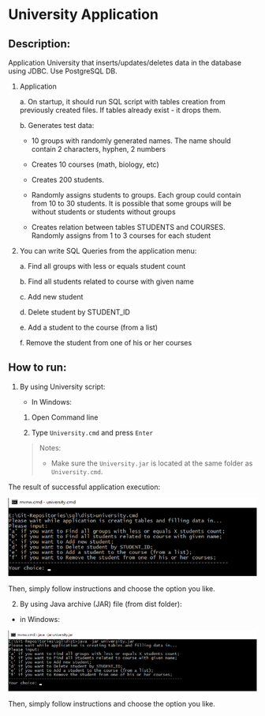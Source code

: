 # University Application

## Description:

Application University that inserts/updates/deletes data in the database using JDBC.
Use PostgreSQL DB.

1. Application

	a. On startup, it should run SQL script with tables creation from previously created files. If tables already exist - it drops them.

	b. Generates test data:

    * 10 groups with randomly generated names. The name should contain 2 characters, hyphen, 2 numbers

    * Creates 10 courses (math, biology, etc)

    * Creates 200 students.

    * Randomly assigns students to groups. Each group could contain from 10 to 30 students. It is possible that some groups will be without students or students without groups

    * Creates relation between tables STUDENTS and COURSES. Randomly assigns from 1 to 3 courses for each student

2. You can write SQL Queries from the application menu:

	a. Find all groups with less or equals student count

	b. Find all students related to course with given name

	c. Add new student

	d. Delete student by STUDENT_ID

	e. Add a student to the course (from a list)

	f. Remove the student from one of his or her courses

## How to run:

1. By using University script:
     
     * In Windows:
        
     1) Open Command line
        
     2) Type `University.cmd` and press `Enter`

     >Notes:
     >* Make sure the `University.jar` is located at the same folder as `University.cmd`.

The result of successful application execution:

![Run batch script from Command Prompt](docs/img/eg1.png)

Then, simply follow instructions and choose the option you like.


2. By using Java archive (JAR) file (from dist folder):

* in Windows:

![Run jar Windows](docs/img/jar-eg1.png)

Then, simply follow instructions and choose the option you like.